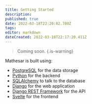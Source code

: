 ```yaml
---
title: Getting Started
description: 
published: true
date: 2022-03-18T22:20:02.780Z
tags: 
editor: markdown
dateCreated: 2022-03-18T22:17:20.411Z
---
```


> Coming soon.
{.is-warning}

Mathesar is built using:
- [PostgreSQL](https://www.postgresql.org/) for the data storage
- [Python](https://www.python.org/) for the backend
- [SQLAlchemy](https://www.sqlalchemy.org/) to talk to the database
- [Django](https://www.djangoproject.com/) for the web application
- [Django REST Framework](https://www.django-rest-framework.org/) for the API 
- [Svelte](https://svelte.dev/) for the frontend